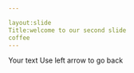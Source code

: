 ```yaml
---

layout:slide
Title:welcome to our second slide 
coffee
---
```

Your text 
Use left arrow to go back
